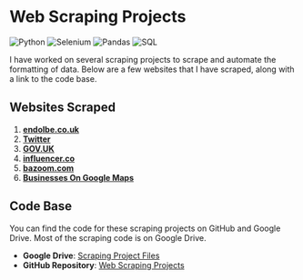 # Web Scraping Projects
![Python](https://img.shields.io/badge/Python-3776AB?style=for-the-badge&logo=python&logoColor=white)
![Selenium](https://img.shields.io/badge/Selenium-43B02A?style=for-the-badge&logo=selenium&logoColor=white)
![Pandas](https://img.shields.io/badge/Pandas-150458?style=for-the-badge&logo=pandas&logoColor=white)
![SQL](https://img.shields.io/badge/SQL-336791?style=for-the-badge&logo=postgresql&logoColor=white)


I have worked on several scraping projects to scrape and automate the formatting of data. Below are a few websites that I have scraped, along with a link to the code base.

## Websites Scraped

1. **[endolbe.co.uk](http://endolbe.co.uk)**
2. **[Twitter](https://twitter.com)**
3. **[GOV.UK](https://www.gov.uk)**
4. **[influencer.co](https://influencer.co)**
5. **[bazoom.com](https://bazoom.com)**
6. **[Businesses On Google Maps ](https://google.com)**

## Code Base

You can find the code for these scraping projects on GitHub and Google Drive.
Most of the scraping code is on Google Drive.

- **Google Drive**: [Scraping Project Files](https://drive.google.com/drive/folders/1_Jy6selt2ntlQ5TDJQ_liL5zM_IzOiZlc?usp=sharing)
- **GitHub Repository**: [Web Scraping Projects](https://github.com/abdulqadircp/web-scraping)
